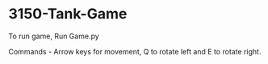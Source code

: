 # 3150-Tank-Game

To run game, Run Game.py

Commands - Arrow keys for movement, Q to rotate left and E to rotate right.
